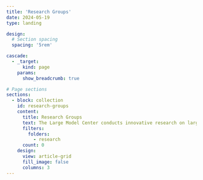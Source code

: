 ```yaml
---
title: 'Research Groups'
date: 2024-05-19
type: landing

design:
  # Section spacing
  spacing: '5rem'

cascade:
  - _target:
      kind: page
    params:
      show_breadcrumb: true

# Page sections
sections:
  - block: collection
    id: research-groups
    content:
      title: Research Groups
      text: The Large Model Center conducts innovative research on large model system architectures, learning algorithms, and domain applications, providing core technologies for the next generation of artificial intelligence. The main research directions include scalable system architectures for large models, high-performance machine learning algorithms and platforms for large models, large model knowledge-enhanced learning algorithms, as well as language large models, multimodal large models, scientific large models, embodied decision-making large models, intelligent agent systems, and neural-symbolic reasoning systems.
      filters:
        folders:
          - research
      count: 0
    design:
      view: article-grid
      fill_image: false
      columns: 3
---
```

